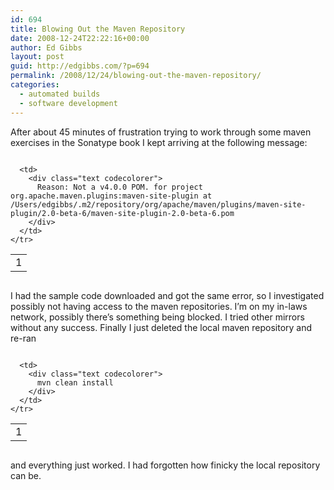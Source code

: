 ```yaml
---
id: 694
title: Blowing Out the Maven Repository
date: 2008-12-24T22:22:16+00:00
author: Ed Gibbs
layout: post
guid: http://edgibbs.com/?p=694
permalink: /2008/12/24/blowing-out-the-maven-repository/
categories:
  - automated builds
  - software development
---
```

After about 45 minutes of frustration trying to work through some maven exercises in the Sonatype book I kept arriving at the following message:

<div class="codecolorer-container text vibrant overflow-off" style="overflow:auto;white-space:nowrap;">
  <table cellspacing="0" cellpadding="0">
    <tr>
      <td class="line-numbers">
        <div>
          1<br />
        </div>
      </td>
      
      <td>
        <div class="text codecolorer">
          Reason: Not a v4.0.0 POM. for project org.apache.maven.plugins:maven-site-plugin at /Users/edgibbs/.m2/repository/org/apache/maven/plugins/maven-site-plugin/2.0-beta-6/maven-site-plugin-2.0-beta-6.pom
        </div>
      </td>
    </tr>
  </table>
</div>

I had the sample code downloaded and got the same error, so I investigated possibly not having access to the maven repositories. I&#8217;m on my in-laws network, possibly there&#8217;s something being blocked. I tried other mirrors without any success. Finally I just deleted the local maven repository and re-ran

<div class="codecolorer-container text vibrant overflow-off" style="overflow:auto;white-space:nowrap;">
  <table cellspacing="0" cellpadding="0">
    <tr>
      <td class="line-numbers">
        <div>
          1<br />
        </div>
      </td>
      
      <td>
        <div class="text codecolorer">
          mvn clean install
        </div>
      </td>
    </tr>
  </table>
</div>

and everything just worked. I had forgotten how finicky the local repository can be.